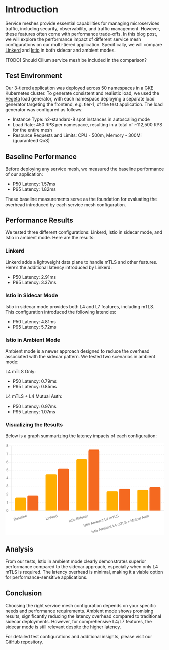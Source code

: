 # Introduction

Service meshes provide essential capabilities for managing microservices traffic, including security, observability, and traffic management. However, these features often come with performance trade-offs. In this blog post, we will explore the performance impact of different service mesh configurations on our multi-tiered application. Specifically, we will compare [Linkerd](https://linkerd.io/) and [Istio](https://istio.io/) in both sidecar and ambient modes.

[TODO] Should Cilium service mesh be included in the comparison?

## Test Environment

Our 3-tiered application was deployed across 50 namespaces in a [GKE](https://cloud.google.com/kubernetes-engine) Kubernetes cluster. To generate consistent and realistic load, we used the [Vegeta](https://github.com/tsenart/vegeta) load generator, with each namespace deploying a separate load generator targeting the frontend, e.g. tier-1, of the test application. The load generator was configured as follows:

* Instance Type: n2-standard-8 spot instances in autoscaling mode
* Load Rate: 450 RPS per namespace, resulting in a total of ~112,500 RPS for the entire mesh
* Resource Requests and Limits: CPU - 500m, Memory - 300Mi (guaranteed QoS)

## Baseline Performance

Before deploying any service mesh, we measured the baseline performance of our application:

* P50 Latency: 1.57ms
* P95 Latency: 1.82ms

These baseline measurements serve as the foundation for evaluating the overhead introduced by each service mesh configuration.

## Performance Results

We tested three different configurations: Linkerd, Istio in sidecar mode, and Istio in ambient mode. Here are the results:

### Linkerd

Linkerd adds a lightweight data plane to handle mTLS and other features. Here’s the additional latency introduced by Linkerd:

* P50 Latency: 2.91ms
* P95 Latency: 3.37ms

### Istio in Sidecar Mode

Istio in sidecar mode provides both L4 and L7 features, including mTLS. This configuration introduced the following latencies:

* P50 Latency: 4.81ms
* P95 Latency: 5.72ms

### Istio in Ambient Mode

Ambient mode is a newer approach designed to reduce the overhead associated with the sidecar pattern. We tested two scenarios in ambient mode:

L4 mTLS Only:

* P50 Latency: 0.79ms
* P95 Latency: 0.85ms

L4 mTLS + L4 Mutual Auth:

* P50 Latency: 0.97ms
* P95 Latency: 1.07ms

### Visualizing the Results

Below is a graph summarizing the latency impacts of each configuration:

![Service Mesh Latency Comparison](images/gke-450rps.png)

## Analysis

From our tests, Istio in ambient mode clearly demonstrates superior performance compared to the sidecar approach, especially when only L4 mTLS is required. The latency overhead is minimal, making it a viable option for performance-sensitive applications.

## Conclusion

Choosing the right service mesh configuration depends on your specific needs and performance requirements. Ambient mode shows promising results, significantly reducing the latency overhead compared to traditional sidecar deployments. However, for comprehensive L4/L7 features, the sidecar mode is still relevant despite the higher latency.

For detailed test configurations and additional insights, please visit our [GitHub repository](https://github.com/solo-io/service-mesh-for-less-blog/tree/main).
